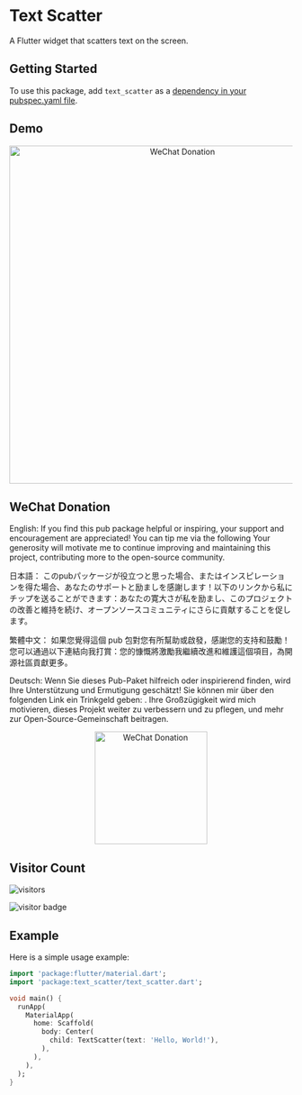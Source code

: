 # Text Scatter

A Flutter widget that scatters text on the screen.

## Getting Started

To use this package, add `text_scatter` as a [dependency in your pubspec.yaml file](https://flutter.dev/docs/development/packages-and-plugins/using-packages).

## Demo



<div align="center">
<img src="https://user-images.githubusercontent.com/32483302/261020519-bc3d9326-e2a2-4544-a0ca-e378ee2145fa.gif" alt="WeChat Donation" width="600"/>
</div>




## WeChat Donation


English:
If you find this pub package helpful or inspiring, your support and encouragement are appreciated! You can tip me via the following  Your generosity will motivate me to continue improving and maintaining this project, contributing more to the open-source community.


日本語：
このpubパッケージが役立つと思った場合、またはインスピレーションを得た場合、あなたのサポートと励ましを感謝します！以下のリンクから私にチップを送ることができます：あなたの寛大さが私を励まし、このプロジェクトの改善と維持を続け、オープンソースコミュニティにさらに貢献することを促します。


繁體中文：
如果您覺得這個 pub 包對您有所幫助或啟發，感謝您的支持和鼓勵！您可以通過以下連結向我打賞：您的慷慨將激勵我繼續改進和維護這個項目，為開源社區貢獻更多。

Deutsch:
Wenn Sie dieses Pub-Paket hilfreich oder inspirierend finden, wird Ihre Unterstützung und Ermutigung geschätzt! Sie können mir über den folgenden Link ein Trinkgeld geben: . Ihre Großzügigkeit wird mich motivieren, dieses Projekt weiter zu verbessern und zu pflegen, und mehr zur Open-Source-Gemeinschaft beitragen.

<div align="center">
<img src="https://user-images.githubusercontent.com/32483302/261005499-ef5d02ee-a208-4b9e-a837-7e3ebe02181e.png" alt="WeChat Donation" width="200"/>
</div>

## Visitor Count

![visitors](https://visitor-badge.glitch.me/badge?page_id=page_id_textscatter_bigpeak&left_color=green&right_color=red)

![visitor badge](https://visitor-badge.laobi.icu/badge?page_id=jwenjian.visitor-badge-bigpeak)

## Example

Here is a simple usage example:

```dart
import 'package:flutter/material.dart';
import 'package:text_scatter/text_scatter.dart';

void main() {
  runApp(
    MaterialApp(
      home: Scaffold(
        body: Center(
          child: TextScatter(text: 'Hello, World!'),
        ),
      ),
    ),
  );
}






